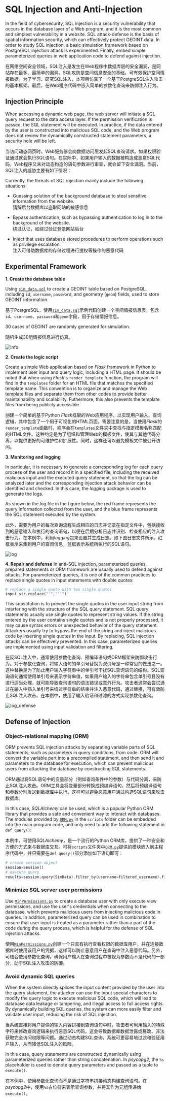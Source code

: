 # SQL Injection and Anti-Injection
In the field of cybersecurity, SQL injection is a security vulnerability that occurs in the database layer of a Web program, and it is the most common and simplest vulnerability in a website. SQL attack-defense is the basis of spatial information security, which can effectively protect GEOINT data. In order to study SQL injection, a basic simulation framework based on PostgreSQL injection attack is experimented. Finally, embed simple parameterized queries in web application code to defend against injection.

在网络空间安全领域，SQL注入是发生在Web程序中数据库层的安全漏洞，是网站存在最多、最简单的漏洞。SQL攻防是空间信息安全的基础，可有效保护空间情报数据。为了学习、研究SQL注入，本项目仿真了一个基于PostgreSQL注入攻击的基本框架。最后，在Web程序代码中嵌入简单的参数化查询来防御注入行为。

## Injection Principle
When accessing a dynamic web page, the web server will initiate a SQL query request to the data access layer. If the permission verification is passed, the SQL statement will be executed. In practice, if the data entered by the user is constructed into malicious SQL code, and the Web program does not review the dynamically constructed statement parameters, a security hole will be left.

当访问动态网页时，Web服务器会向数据访问层发起SQL查询请求。如果权限验证通过就会执行SQL语句。在实际中，如果用户输入的数据被构造成恶意SQL代码，Web程序又未对动态构造的语句参数进行审查，就会留下安全漏洞。当前，SQL注入的威胁主要有如下情况：

Currently, the threats of SQL injection mainly include the following situations:

- Guessing solution of the background database to steal sensitive information from the website.
<br>猜解后台数据库以盗取网站的敏感信息

- Bypass authentication, such as bypassing authentication to log in to the background of the website.
<br>绕过认证，如绕过验证登录网站后台

- Inject that uses database stored procedures to perform operations such as privilege escalation.
<br>注入可借助数据库的存储过程进行提权等操作的恶意代码

## Experimental Framework
**1. Create the database table**

Using [`sim_data.sql`](https://github.com/Rc-W024/SQL-injection/blob/main/sim_data.sql) to create a GEOINT table based on PostgreSQL, including `id`, `username`, `password`, and geometry (`geom`) fields, used to store GEOINT information.

基于PostgreSQL，使用[`sim_data.sql`](https://github.com/Rc-W024/SQL-injection/blob/main/sim_data.sql)示例代码创建一个空间情报信息表，包含`id`、`username`、`password`和`geom`字段，用于存储情报信息。

30 cases of GEOINT are randomly generated for simulation.

随机生成30组情报信息进行仿真。

![info](https://github.com/Rc-W024/SQL-injection/assets/97808991/4bf4972f-6508-40ad-b6a1-17ba2ece25c0)

**2. Create the logic script**

Create a simple Web application based on *Flask* framework in Python to implement user input and query logic, including a HTML page. It should be noted that when using *Flask*'s `render_template` function, the program will find in the `templates` folder for an HTML file that matches the specified template name. This convention is to organize and manage the Web template files and separate them from other codes to provide better maintainability and scalability. Futhermore, this also prevents the template files from being publicly accessible.

创建一个简单的基于Python *Flask*框架的Web应用程序，以实现用户输入、查询逻辑，其中包含了一个用于可视化的HTML页面。需要注意的是，当使用*Flask*的`render_template`函数时，程序会在`templates`文件夹中查找与指定模板名称匹配的HTML文件。这种约定是为了组织和管理Web的模板文件，使其与其他代码分离，以提供更好的可维护性和扩展性。同时，这样还可以避免模板文件被公开访问。

**3. Monitoring and logging**

In particular, it is necessary to generate a corresponding log for each query process of the user and record it in a specified file, including the received malicious input and the executed query statement, so that the log can be analyzed later and the corresponding injection attack behavior can be identified and checked. In this case, the *logging* package is used to generate the logs.

As shown in the log file in the figure below, the red frame represents the query information collected from the user, and the blue frame represents the SQL statement executed by the system.

此外，需要为用户的每次查询流程生成相应的日志并记录在指定文件中，包括接收到的恶意输入和执行的查询语句，以便在后期分析日志并识别、检查相应的注入攻击行为。在本例中，利用*logging*包来设置并生成日志。如下图日志文件所示，红框表示采集到用户的查询信息，蓝框表示系统所执行的SQL语句。

![log](https://github.com/Rc-W024/SQL-injection/assets/97808991/4011b517-62a8-4719-aa62-c49cda22bbad)

**4. Repair and defense**
In anti-SQL injection, parameterized queries, prepared statements or ORM framework are usually used to defend against attacks. For parameterized queries, it is one of the common practices to replace single quotes in input statements with double quotes:

```python
# replace a single quote with two single quotes
input_str.replace("'","''")
```

This substitution is to prevent the single quotes in the user input string from interfering with the structure of the SQL query statement. SQL query statements usually use single quotes to represent string values. If the string entered by the user contains single quotes and is not properly processed, it may cause syntax errors or unexpected behavior of the query statement. Attackers usually try to bypass the end of the string and inject malicious code by inserting single quotes in the input. By replacing, SQL injection attacks can be effectively prevented. In this case, parameterized queries are implemented using input validation and filtering.

在反SQL注入中，通常使用参数化查询、预编译语句或ORM框架来防御攻击行为。对于参数化查询，将输入语句的单引号替换为双引号是一种常见的做法之一。这种替换是为了防止用户输入字符串中的单引号干扰SQL查询语句的结构。SQL查询语句通常使用单引号来表示字符串值，如果用户输入的字符串包含单引号且没有进行适当处理，就可能导致查询语句的语法错误或意外行为。攻击者通常会尝试通过在输入中插入单引号来绕过字符串的结束并注入恶意代码，通过替换，可有效防止SQL注入攻击。在本例中，使用了输入验证和过滤的方式实现参数化查询。

![log_defense](https://github.com/Rc-W024/SQL-injection/assets/97808991/05ae59a7-30e9-4a72-bf9d-b8b0fc3e4aa1)

## Defense of Injection
### Object–relational mapping (ORM)
ORM prevents SQL injection attacks by separating variable parts of SQL statements, such as parameters in query conditions, from code. ORM will convert the variable part into a precompiled statement, and then send it and parameters to the database for execution, which can prevent malicious users from attacking the database by constructing SQL statements.

ORM通过将SQL语句中的变量部分（例如查询条件中的参数）与代码分离，来防止SQL注入攻击。ORM工具会将变量部分转换成预编译语句，然后将预编译语句和参数分别发送到数据库中执行。这样可以避免恶意用户通过构造SQL语句来攻击数据库。

In this case, *SQLAlchemy* can be used, which is a popular Python ORM library that provides a safe and convenient way to interact with databases. The modules provided by [`ORM.py`](https://github.com/Rc-W024/SQL-injection/blob/main/scripts/ORM.py) in the `scripts` folder can be embedded into the main program code, and only need to add the following statement in `def query()`:

本例中，可使用*SQLAlchemy*，是一个流行的Python ORM库，提供了一种安全和方便的方式来与数据库交互。可将`scripts`文件夹中[`ORM.py`](https://github.com/Rc-W024/SQL-injection/blob/main/scripts/ORM.py)提供的模块嵌入到主程序代码中，并只需要在`def query()`部分添加如下语句即可：

```python
# create session object
session=Session()
# execute query
results=session.query(SimData).filter_by(username=filtered_username).first()
```

### Minimize SQL server user permissions
Use [`MinPermissions.py`](https://github.com/Rc-W024/SQL-injection/blob/main/scripts/MinPermissions.py) to create a database user with only execute view permissions, and use the user's credentials when connecting to the database, which prevents malicious users from injecting malicious code in queries. In addition, parameterized query can be used in combination to ensure that user input is treated as a parameter rather than a part of the code during the query process, which is helpful for the defense of SQL injection attacks.

使用[`MinPermissions.py`](https://github.com/Rc-W024/SQL-injection/blob/main/scripts/MinPermissions.py)创建一个只具有执行查看权限的数据库用户，并在连接数据库时使用该用户的凭据，这样可以防止恶意用户在查询中注入恶意代码。另外，可结合使用参数化查询，确保用户输入在查询过程中被视为参数而不是代码的一部分，助于SQL注入攻击的防御。

### Avoid dynamic SQL queries
When the system directly splices the input content provided by the user into the query statement, the attacker can use the input special characters to modify the query logic to execute malicious SQL code, which will lead to database data leakage or tampering, and illegal access to full access rights. By dynamically building SQL queries, the system can more easily filter and validate user input, reducing the risk of SQL injection.

当系统直接将用户提供的输入内容拼接到查询语句中时，攻击者可利用输入的特殊字符来修改查询逻辑来执行恶意SQL代码，这会导致数据库数据泄露或篡改、非法获取完全访问权限等问题。通过动态构建SQL查询，系统可更容易地过滤和验证用户输入，从而降低SQL注入的风险。

In this case, query statements are constructed dynamically using parameterized queries rather than string concatenation. In *psycopg2*, the `%s` placeholder is used to denote query parameters and passed as a tuple to `execute()`.

在本例中，使用参数化查询而不是通过字符串拼接动态构建查询语句。在*psycopg2*中，使用`%s`占位符来表示查询参数，并将其作为元组传递给`execute()`。
